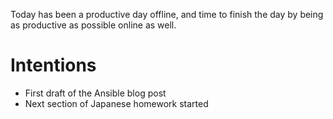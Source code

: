 Today has been a productive day offline, and time to finish the day by being as productive as possible online as well.

# Intentions
- First draft of the Ansible blog post
- Next section of Japanese homework started